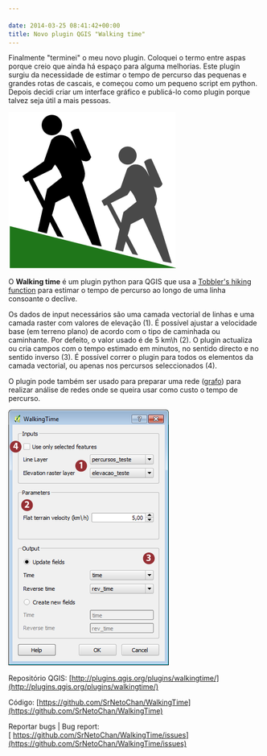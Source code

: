 ```yaml
---

date: 2014-03-25 08:41:42+00:00
title: Novo plugin QGIS "Walking time"
---
```


Finalmente "terminei" o meu novo plugin. Coloquei o termo entre aspas porque creio que ainda há espaço para alguma melhorias. Este plugin surgiu da necessidade de estimar o tempo de percurso das pequenas e grandes rotas de cascais, e começou como um pequeno script em python. Depois decidi criar um interface gráfico e publicá-lo como plugin porque talvez seja útil a mais pessoas.




[![icon_large](images/2014/03/icon_large.png?w=150)
](images/2014/03/icon_large.png)




O **Walking time** é um plugin python para QGIS que usa a [Tobbler's hiking function](https://en.wikipedia.org/wiki/Tobler's_hiking_function) para estimar o tempo de percurso ao longo de uma linha consoante o declive.




Os dados de input necessários são uma camada vectorial de linhas e uma camada raster com valores de elevação (1). É possível ajustar a velocidade base (em terreno plano) de acordo com o tipo de caminhada ou caminhante. Por defeito, o valor usado é de 5 km\h (2). O plugin actualiza ou cria campos com o tempo estimado em minutos, no sentido directo e no sentido inverso (3). É possível correr o plugin para todos os elementos da camada vectorial, ou apenas nos percursos seleccionados (4).




O plugin pode também ser usado para preparar uma rede ([grafo](https://pt.wikipedia.org/wiki/Teoria_dos_grafos)) para realizar análise de redes onde se queira usar como custo o tempo de percurso.




[![Captura de tela 2014-03-24 12.12.17-01](images/2014/03/captura-de-tela-2014-03-24-12-12-17-01.png)
](images/2014/03/captura-de-tela-2014-03-24-12-12-17-01.png)


Repositório QGIS: [http://plugins.qgis.org/plugins/walkingtime/](http://plugins.qgis.org/plugins/walkingtime/)

Código: [https://github.com/SrNetoChan/WalkingTime](https://github.com/SrNetoChan/WalkingTime)

Reportar bugs | Bug report:[ https://github.com/SrNetoChan/WalkingTime/issues](https://github.com/SrNetoChan/WalkingTime/issues)
